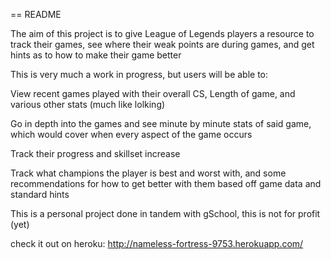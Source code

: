 == README

The aim of this project is to give League of Legends players a resource to track their games, see where their weak points are during games, and get hints as to how to make their game better

This is very much a work in progress, but users will be able to:

View recent games played with their overall CS, Length of game, and various other stats (much like lolking)

Go in depth into the games and see minute by minute stats of said game, which would cover when every aspect of the game occurs

Track their progress and skillset increase

Track what champions the player is best and worst with, and some recommendations for how to get better with them based off game data and standard hints

This is a personal project done in tandem with gSchool, this is not for profit (yet)

check it out on heroku: http://nameless-fortress-9753.herokuapp.com/
